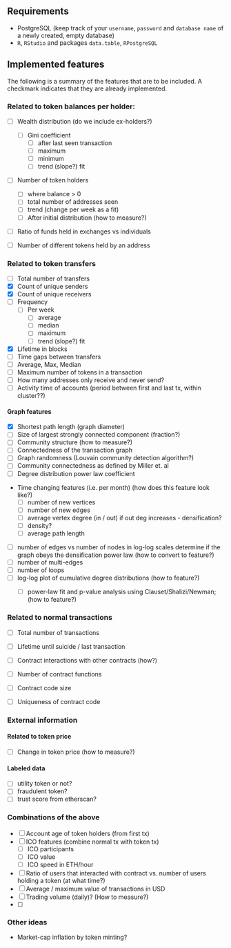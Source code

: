 ## Requirements
- PostgreSQL (keep track of your ``username``, ``password`` and ``database name`` of a newly created, empty database)
- ``R``, ``RStudio`` and packages ``data.table``, ``RPostgreSQL``


## Implemented features

The following is a summary of the features that are to be included. A checkmark indicates that they are already implemented.

### Related to token balances per holder:
- [ ] Wealth distribution (do we include ex-holders?)
  - [ ] Gini coefficient
    - [ ] after last seen transaction
    - [ ] maximum
    - [ ] minimum
    - [ ] trend (slope?) fit
- [ ] Number of token holders
  - [ ] where balance > 0
  - [ ] total number of addresses seen
  - [ ] trend (change per week as a fit)
  - [ ] After initial distribution (how to measure?)
- [ ] Ratio of funds held in exchanges vs individuals
- [ ] Number of different tokens held by an address


### Related to token transfers
- [ ] Total number of transfers
- [x] Count of unique senders
- [x] Count of unique receivers
- [ ] Frequency
  - [ ] Per week
    - [ ] average
    - [ ] median
    - [ ] maximum
    - [ ] trend (slope?) fit
- [x] Lifetime in blocks
- [ ] Time gaps between transfers
 - [ ] Average, Max, Median
- [ ] Maximum number of tokens in a transaction
- [ ] How many addresses only receive and never send?
- [ ] Activity time of accounts (period between first and last tx, within cluster??)

#### Graph features
- [x] Shortest path length (graph diameter)
- [ ] Size of largest strongly connected component (fraction?)
- [ ] Community structure (how to measure?)
- [ ] Connectedness of the transaction graph
- [ ] Graph randomness (Louvain community detection algorithm?)
- [ ] Community connectedness as defined by Miller et. al
- [ ] Degree distribution power law coefficient
- Time changing features (i.e. per month) (how does this feature look like?)
  - [ ] number of new vertices
  - [ ] number of new edges
  - [ ] average vertex degree (in / out) if out deg increases - densification?
  - [ ] density?
  - [ ] average path length
- [ ] number of edges vs number of nodes in log-log scales determine if the graph obeys the densification power law (how to convert to feature?)
- [ ] number of multi-edges
- [ ] number of loops
- [ ] log-log plot of cumulative degree distributions (how to feature?)
  - [ ] power-law fit and p-value analysis using Clauset/Shalizi/Newman; (how to feature?)



### Related to normal transactions
- [ ] Total number of transactions
- [ ] Lifetime until suicide / last transaction
- [ ] Contract interactions with other contracts (how?)
- [ ] Number of contract functions
- [ ] Contract code size
- [ ] Uniqueness of contract code


### External information
#### Related to token price
- [ ] Change in token price (how to measure?)

#### Labeled data
- [ ] utility token or not?
- [ ] fraudulent token?
- [ ] trust score from etherscan?

### Combinations of the above
- [ ] Account age of token holders (from first tx)
- [ ] ICO features (combine normal tx with token tx)
  - [ ] ICO participants
  - [ ] ICO value
  - [ ] ICO speed in ETH/hour
- [ ] Ratio of users that interacted with contract vs. number of users holding a token (at what time?)
- [ ] Average / maximum value of transactions in USD
- [ ] Trading volume (daily)? (How to measure?)
- [ ]


### Other ideas
- Market-cap inflation by token minting?
